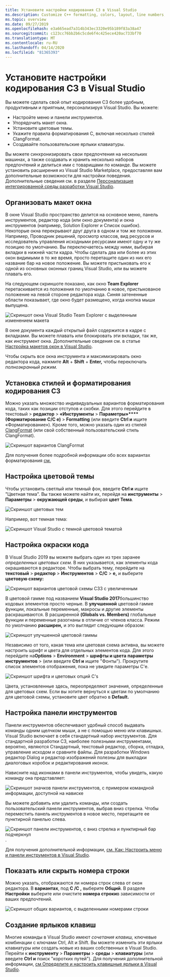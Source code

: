 ```yaml
---
title: Установите настройки кодирования СЗ в Visual Studio
ms.description: Customize C++ formatting, colors, layout, line numbers, and menus in the Visual Studio IDE.
ms.topic: overview
ms.date: 09/27/2019
ms.openlocfilehash: e3a665ead7a314b343ec3320e95b189f83a38a47
ms.sourcegitcommit: c123cc76bb2b6c5cde6f4c425ece420ac733bf70
ms.translationtype: MT
ms.contentlocale: ru-RU
ms.lasthandoff: 04/14/2020
ms.locfileid: "81365393"
---
```

# <a name="set-your-c-coding-preferences-in-visual-studio"></a>Установите настройки кодирования СЗ в Visual Studio

Вы можете сделать свой опыт кодирования СЗ более удобным, продуктивным и приятным, персонализируя Visual Studio. Вы можете:

- Настройте меню и панели инструментов.
- Упорядочить макет окна.
- Установите цветовые темы.
- Укажите правила форматирования C, включая несколько стилей ClangFormat.
- Создавайте пользовательские ярлыки клавиатуры.

Вы можете синхронизировать свои предпочтения на нескольких машинах, а также создавать и хранить несколько наборов предпочтений и делиться ими с товарищами по команде. Вы можете установить расширения из Visual Studio Marketplace, предоставляя вам дополнительные возможности для настройки поведения. Дополнительные сведения см. в разделе [Персонализация интегрированной среды разработки Visual Studio](/visualstudio/ide/personalizing-the-visual-studio-ide).

## <a name="arrange-window-layout"></a>Организовать макет окна

В окне Visual Studio пространство делится на основное меню, панель инструментов, редактор кода (или окно документа) и окна инструментов (например, Solution Explorer и Список ошибок). Некоторые окна перекрывают друг друга в одном и том же положении. Например, Проводник решений, просмотр классов, вид ресурсов и исследователь управления исходными ресурсами имеют одну и ту же позицию по умолчанию. Вы переключаетесь между ними, выбирая вкладки в нижней части кадра. Чтобы сделать два или более из этих окон видимыми в то же время, просто перетащите один из них его название бар на новое положение. Вы можете пристыковать его к одной из основных оконных границ Visual Studio, или вы можете плавать его.

На следующем скриншоте показано, как окно **Team Explorer** перетаскивается из положения по умолчанию в новое, пристыкованое положение на левой стороне редактора кода. Синяя затененные области показывает, где окно будет размещено, когда кнопка мыши выпущена.

![Скриншот окна Visual Studio Team Explorer с выделенным изменением макета](media/window-layout-move-team-explorer.png)

В окне документа каждый открытый файл содержится в кадре с вкладками. Вы можете плавать или блокировать эти вкладки, так же, как инструмент окна. Дополнительные сведения см. в статье [Настройка макетов окон в Visual Studio](/visualstudio/ide/customizing-window-layouts-in-visual-studio).

Чтобы скрыть все окна инструмента и максимизировать окно редактора кода, нажмите **Alt** + **Shift** + **Enter,** чтобы переключать *полноэкранный режим.*

## <a name="set-c-coding-styles-and-formatting"></a>Установка стилей и форматирования кодирования СЗ

Можно указать множество индивидуальных вариантов форматирования кода, таких как позиции отступов и скобки. Для этого перейдите в текстовый > **редактор** >  **«Инструменты** > **Параметры»****(Форматирование C/C е)** > **Formatting** (или введите **Ctrl и** ищите «Форматирование»). Кроме того, можно указать один из стилей [ClangFormat](https://clang.llvm.org/docs/ClangFormat.html) (или свой собственный пользовательский стиль ClangFormat).

![Скриншот вариантов ClangFormat](media/clang-format-ide.png)

Для получения более подробной информации обо всех вариантах форматирования [см.](/visualstudio/ide/reference/options-text-editor-c-cpp-formatting)

## <a name="set-the-color-theme"></a>Настройка цветовой темы

Чтобы установить светлый или темный фон, введите **Ctrl и** ищите "Цветная тема". Вы также можете найти их, перейдя на **инструменты** > **Параметры** > **окружающей среды**, и выбирая **цвет Тема**.

![Скриншот цветовых тем](media/tools-options-color-theme.png)

Например, вот темная тема:

![Скриншот Visual Studio с темной цветовой тематой](media/tools-options-dark-theme.png)

## <a name="customize-code-colorization"></a>Настройка окраски кода

В Visual Studio 2019 вы можете выбрать один из трех заранее *определенных цветовых схем.* В них указывается, как элементы кода окрашиваются в редакторе. Чтобы выбрать тему, перейдите на **текстовый** > **редактор** > **Инструментов** > **C/C** > **е,** и выберите **цветовую схему:**

![Скриншот вариантов цветовой схемы СЗЗ с увеличенным](media/color-schemes.png)

В цветовой гамме под названием **Visual Studio 2017**большинство кодовых элементов просто черные. В **улучшенной** цветовой гамме функции, локальные переменные, макросы и другие элементы раскрашиваются. В расширенной **(Globals vs. Members)** глобальные функции и переменные разогнаны в отличие от членов класса. Режим по умолчанию **расширен,** и это выглядит следующим образом:

![Скриншот улучшенной цветовой гаммы](media/color-scheme-enhanced.png)

Независимо от того, какая тема или цветовая схема активна, вы можете настроить шрифт и цвета для отдельных элементов кода. Для этого перейдите на**Options** > **Environment** > **шрифты и цвета** **параметры инструментов** > (или введите **Ctrl и** ищите "Фонты"). Прокрутите список элементов отображения, пока не увидите параметры C'е.

![Скриншот шрифта и цветовых опций C's](media/tools-options-cpp-colors.png)

Цвета, установленные здесь, переопределяют значения, определенные для цветовых схем. Если вы хотите вернуться к цветам по умолчанию для цветовой схемы, установите цвет обратно в **Default.**

## <a name="customize-the-toolbars"></a>Настройка панели инструментов

Панели инструментов обеспечивают удобный способ выдавать команды одним щелчком мыши, а не с помощью меню или клавишных. Visual Studio включает в себя стандартный набор инструментов. Для стандартной разработки СЗ, наиболее полезными инструментами, вероятно, являются Стандартный, текстовый редактор, сборка, отладка, управление исходом и сравните файлы. Для разработки Windows редактор Dialog и редактор изображений полезны для выкладки диалоговых коробок и редактирования иконок.

Нависните над иконками в панели инструментов, чтобы увидеть, какую команду она представляет:

![Скриншот значков панели инструментов, с примером командной информации, доступной на нависке](media/toolbar-mouse-hover.png)

Вы можете добавить или удалить команды, или создать пользовательский панели инструментов, выбрав вниз стрелка. Чтобы переместить панель инструментов в новое место, перетащите ее пунктирной панелью слева.

![Скриншот панели инструментов, с вниз стрелка и пунктирный бар подчеркнул](media/toolbar-move-edit.png).

Для получения дополнительной информации, [см. Как: Настроить меню и панели инструментов в Visual Studio](/visualstudio/ide/how-to-customize-menus-and-toolbars-in-visual-studio).

## <a name="show-or-hide-line-numbers"></a>Показать или скрыть номера строки

Можно указать, отображаются ли номера строк слева от окон редактора. В **вариантах**, под **C /C ,** выберите **Общий**. В разделе **Настройки** выберите или очистите **номера строки**в зависимости от ваших предпочтений.

![Скриншот общих вариантов, с выделенными номерами строки](media/tools-options-line-numbers.png)

## <a name="create-keyboard-shortcuts"></a>Создание ярлыков клавиш

Многие команды в Visual Studio имеют *сочетания клавиш,* ключевые комбинации с ключами Ctrl, Alt и Shift. Вы можете изменить эти ярлыки клавиатуры или создать новые из ваших собственных в Visual Studio. Перейти к **инструменту** > **Параметры** > **среды** > **клавиатуры** (или введите **Ctrl и** поиск "коротких путей"). Для получения дополнительной информации, [см Определите и настроить клавишные ярлыки в Visual Studio](/visualstudio/ide/identifying-and-customizing-keyboard-shortcuts-in-visual-studio).
